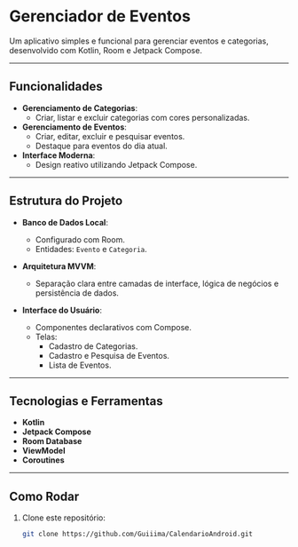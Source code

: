 # Gerenciador de Eventos

Um aplicativo simples e funcional para gerenciar eventos e categorias, desenvolvido com Kotlin, Room e Jetpack Compose.

---

## Funcionalidades

- **Gerenciamento de Categorias**:
  - Criar, listar e excluir categorias com cores personalizadas.
- **Gerenciamento de Eventos**:
  - Criar, editar, excluir e pesquisar eventos.
  - Destaque para eventos do dia atual.
- **Interface Moderna**:
  - Design reativo utilizando Jetpack Compose.

---

## Estrutura do Projeto

- **Banco de Dados Local**:
  - Configurado com Room.
  - Entidades: `Evento` e `Categoria`.

- **Arquitetura MVVM**:
  - Separação clara entre camadas de interface, lógica de negócios e persistência de dados.

- **Interface do Usuário**:
  - Componentes declarativos com Compose.
  - Telas:
    - Cadastro de Categorias.
    - Cadastro e Pesquisa de Eventos.
    - Lista de Eventos.

---

## Tecnologias e Ferramentas

- **Kotlin**
- **Jetpack Compose**
- **Room Database**
- **ViewModel**
- **Coroutines**

---

## Como Rodar

1. Clone este repositório:
   ```bash
   git clone https://github.com/Guiiima/CalendarioAndroid.git
